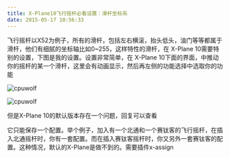 ```yaml
---
title: X-Plane10飞行摇杆必看设置：滑杆坐标系
date: 2015-05-17 10:56:33
---
```





飞行摇杆以X52为例子，所有的滑杆，包括左右横滚，抬头低头，油门等等都属于滑杆，他们有细腻的坐标轴比如0~255，这样特性的滑杆，在 
X-Plane 10需要特别的设置，下图是我的设置。设置非常简单，在 X-Plane 10下面的界面，中推动你的摇杆的某一个滑杆，这里会有动画显示，然后再左侧的功能选择中选取你的功能


![cpuwolf](/images/data/attachment/201505/17/185611z2x4mm21dddkjk3d.png)

![cpuwolf](/images/data/attachment/201505/17/185611z2x4mm21dddkjk3d.png)


但是X-Plane 10的默认版本存在一个问题，回复可以查看


它只能保存一个配置。举个例子，加入有一个北通和一个赛钛客的飞行摇杆，在插入北通摇杆时，你有一套配置。而在插入赛钛客摇杆时，你又另外一套赛钛客的配置。这种情况，默认的X-Plane是做不到的。需要插件x-assign







